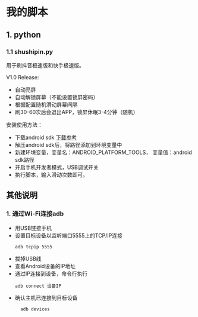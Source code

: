 # 我的脚本

## 1. python

### 1.1 shushipin.py


用于刷抖音极速版和快手极速版。

V1.0 Release:

- 自动亮屏
- 自动解锁屏幕（不能设置锁屏密码）
- 根据配置随机滑动屏幕间隔
- 刷30-60次后会退出APP，锁屏休眠3-4分钟（随机）


安装使用方法：
- 下载android sdk
    [下载参考](https://developer.android.google.cn/studio/command-line/adb?hl=zh_cn)
- 解压android sdk后，将路径添加到环境变量中
- 新建环境变量，变量名：ANDROID_PLATFORM_TOOLS， 变量值：android sdk路径
- 开启手机开发者模式，USB调试开关
- 执行脚本，输入滑动次数即可。


## 其他说明

### 1. 通过Wi-Fi连接adb
- 用USB链接手机
- 设置目标设备以监听端口5555上的TCP/IP连接
  ```
  adb tcpip 5555
  ```
- 拔掉USB线
- 查看Android设备的IP地址
- 通过IP连接到设备，命令行执行
  ```
  adb connect 设备IP
  ```
- 确认主机已连接到目标设备
  ```
    adb devices
  ```
